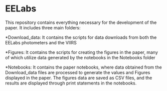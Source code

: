 # EELabs

This repository contains everything necessary for the development of the paper. It includes three main folders:

*Download_data: It contains the scripts for data downloads from both the EELabs photometers and the VIIRS

*Figures: It contains the scripts for creating the figures in the paper, many of which utilize data generated by the notebooks in the Notebooks folder

*Notebooks: It contains the paper notebooks, where data obtained from the Download_data files are processed to generate the values and Figures displayed in the paper. The figures data are saved as CSV files, and the results are displayed through print statements in the notebooks.
